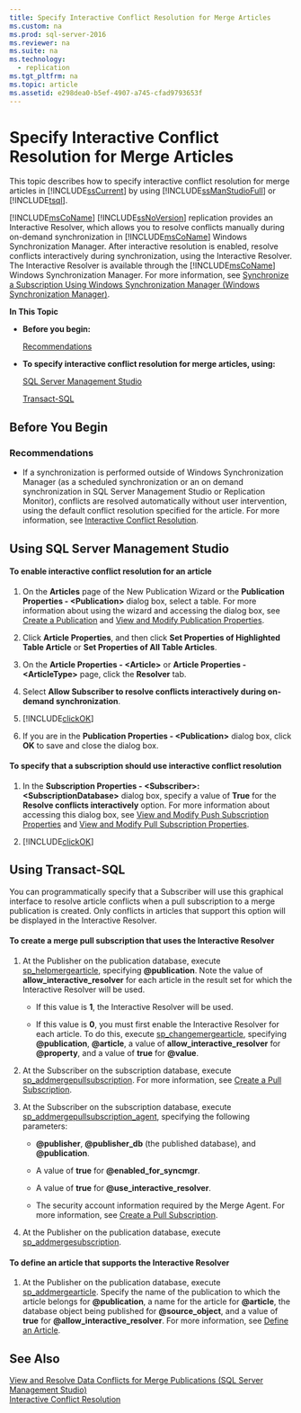 ```yaml
---
title: Specify Interactive Conflict Resolution for Merge Articles
ms.custom: na
ms.prod: sql-server-2016
ms.reviewer: na
ms.suite: na
ms.technology: 
  - replication
ms.tgt_pltfrm: na
ms.topic: article
ms.assetid: e298dea0-b5ef-4907-a745-cfad9793653f
---
```

# Specify Interactive Conflict Resolution for Merge Articles
  This topic describes how to specify interactive conflict resolution for merge articles in [!INCLUDE[ssCurrent](../../Token\Other/ssCurrent_md.md)] by using [!INCLUDE[ssManStudioFull](../../Token\Other/ssManStudioFull_md.md)] or [!INCLUDE[tsql](../../Token\Other/tsql_md.md)].  
  
 [!INCLUDE[msCoName](../../Token\Other/msCoName_md.md)] [!INCLUDE[ssNoVersion](../../Token\Other/ssNoVersion_md.md)] replication provides an Interactive Resolver, which allows you to resolve conflicts manually during on\-demand synchronization in [!INCLUDE[msCoName](../../Token\Other/msCoName_md.md)] Windows Synchronization Manager. After interactive resolution is enabled, resolve conflicts interactively during synchronization, using the Interactive Resolver. The Interactive Resolver is available through the [!INCLUDE[msCoName](../../Token\Other/msCoName_md.md)] Windows Synchronization Manager. For more information, see [Synchronize a Subscription Using Windows Synchronization Manager &#40;Windows Synchronization Manager&#41;](../../Topics\TopicNameContainA/Synchronize-a-Subscription-Using-Windows-Synchronization-Manager--Windows-Synchronization-Manager-.md).  
  
 **In This Topic**  
  
-   **Before you begin:**  
  
     [Recommendations](#Recommendations)  
  
-   **To specify interactive conflict resolution for merge articles, using:**  
  
     [SQL Server Management Studio](#SSMSProcedure)  
  
     [Transact\-SQL](#TsqlProcedure)  
  
##  <a name="BeforeYouBegin"></a> Before You Begin  
  
###  <a name="Recommendations"></a> Recommendations  
  
-   If a synchronization is performed outside of Windows Synchronization Manager \(as a scheduled synchronization or an on demand synchronization in SQL Server Management Studio or Replication Monitor\), conflicts are resolved automatically without user intervention, using the default conflict resolution specified for the article. For more information, see [Interactive Conflict Resolution](../../Topics\TopicNameNotContainA/Interactive-Conflict-Resolution.md).  
  
##  <a name="SSMSProcedure"></a> Using SQL Server Management Studio  
  
#### To enable interactive conflict resolution for an article  
  
1.  On the **Articles** page of the New Publication Wizard or the **Publication Properties \- \<Publication\>** dialog box, select a table. For more information about using the wizard and accessing the dialog box, see [Create a Publication](../../Topics\TopicNameContainA/Create-a-Publication.md) and [View and Modify Publication Properties](../../Topics\TopicNameNotContainA/View-and-Modify-Publication-Properties.md).  
  
2.  Click **Article Properties**, and then click **Set Properties of Highlighted Table Article** or **Set Properties of All Table Articles**.  
  
3.  On the **Article Properties \- \<Article\>** or **Article Properties \- \<ArticleType\>** page, click the **Resolver** tab.  
  
4.  Select **Allow Subscriber to resolve conflicts interactively during on\-demand synchronization**.  
  
5.  [!INCLUDE[clickOK](../../Token\Other/clickOK_md.md)]  
  
6.  If you are in the **Publication Properties \- \<Publication\>** dialog box, click **OK** to save and close the dialog box.  
  
#### To specify that a subscription should use interactive conflict resolution  
  
1.  In the **Subscription Properties \- \<Subscriber\>: \<SubscriptionDatabase\>** dialog box, specify a value of **True** for the **Resolve conflicts interactively** option. For more information about accessing this dialog box, see [View and Modify Push Subscription Properties](../../Topics\TopicNameNotContainA/View-and-Modify-Push-Subscription-Properties.md) and [View and Modify Pull Subscription Properties](../../Topics\TopicNameNotContainA/View-and-Modify-Pull-Subscription-Properties.md).  
  
2.  [!INCLUDE[clickOK](../../Token\Other/clickOK_md.md)]  
  
##  <a name="TsqlProcedure"></a> Using Transact\-SQL  
 You can programmatically specify that a Subscriber will use this graphical interface to resolve article conflicts when a pull subscription to a merge publication is created. Only conflicts in articles that support this option will be displayed in the Interactive Resolver.  
  
#### To create a merge pull subscription that uses the Interactive Resolver  
  
1.  At the Publisher on the publication database, execute [sp\_helpmergearticle](../Topic/sp_helpmergepublication%20\(Transact-SQL\).md), specifying **@publication**. Note the value of **allow\_interactive\_resolver** for each article in the result set for which the Interactive Resolver will be used.  
  
    -   If this value is **1**, the Interactive Resolver will be used.  
  
    -   If this value is **0**, you must first enable the Interactive Resolver for each article. To do this, execute [sp\_changemergearticle](../Topic/sp_changemergearticle%20\(Transact-SQL\).md), specifying **@publication**, **@article**, a value of **allow\_interactive\_resolver** for **@property**, and a value of **true** for **@value**.  
  
2.  At the Subscriber on the subscription database, execute [sp\_addmergepullsubscription](../Topic/sp_addmergepullsubscription%20\(Transact-SQL\).md). For more information, see [Create a Pull Subscription](../../Topics\TopicNameContainA/Create-a-Pull-Subscription.md).  
  
3.  At the Subscriber on the subscription database, execute [sp\_addmergepullsubscription\_agent](../Topic/sp_addmergepullsubscription_agent%20\(Transact-SQL\).md), specifying the following parameters:  
  
    -   **@publisher**, **@publisher\_db** \(the published database\), and **@publication**.  
  
    -   A value of **true** for **@enabled\_for\_syncmgr**.  
  
    -   A value of **true** for **@use\_interactive\_resolver**.  
  
    -   The security account information required by the Merge Agent. For more information, see [Create a Pull Subscription](../../Topics\TopicNameContainA/Create-a-Pull-Subscription.md).  
  
4.  At the Publisher on the publication database, execute [sp\_addmergesubscription](../Topic/sp_addmergesubscription%20\(Transact-SQL\).md).  
  
#### To define an article that supports the Interactive Resolver  
  
1.  At the Publisher on the publication database, execute [sp\_addmergearticle](../Topic/sp_addmergearticle%20\(Transact-SQL\).md). Specify the name of the publication to which the article belongs for **@publication**, a name for the article for **@article**, the database object being published for **@source\_object**, and a value of **true** for **@allow\_interactive\_resolver**. For more information, see [Define an Article](../../Topics\TopicNameNotContainA/Define-an-Article.md).  
  
## See Also  
 [View and Resolve Data Conflicts for Merge Publications &#40;SQL Server Management Studio&#41;](../../Topics\TopicNameNotContainA/View-and-Resolve-Data-Conflicts-for-Merge-Publications--SQL-Server-Management-Studio-.md)   
 [Interactive Conflict Resolution](../../Topics\TopicNameNotContainA/Interactive-Conflict-Resolution.md)  
  
  